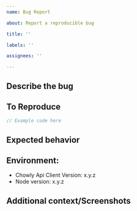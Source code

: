 ```yaml
---
name: Bug Report

about: Report a reproducible bug

title: ''

labels: ''

assignees: ''

---
```


<!-- Click "Preview" for a more readable version --

Please read and follow the instructions before submitting an issue:

- Read all our documentation, especially the [README](https://github.com/goparrot/chowly-api-client/blob/master/README.md). It may contain information that helps you solve your issue.
- Ensure your issue isn't already [reported](https://github.com/goparrot/chowly-api-client/issues).
- If you aren't sure that the issue is caused by Chowly Api Client or you just need help, please use [Stack Overflow](https://stackoverflow.com/questions/tagged/goparrot-chowly-api-client).
- Ensure it isn't already fixed in the latest Chowly Api Client version.

⚠️👆 Feel free to these instructions before submitting the issue 👆⚠️
-->

## Describe the bug

<!-- A clear and concise description of what the bug is. If your problem is not a bug, please file under Question -->

## To Reproduce

<!-- Code snippet to reproduce, ideally that will work by pasting into something like <https://npm.runkit.com/goparrot/chowly-api-client>, a hosted solution, or a repository that illustrates the issue. **If your problem is not reproducible, please file under Question** -->

```typescript
// Example code here
```

## Expected behavior

<!-- A clear and concise description of what you expected to happen. -->

## Environment:

*   Chowly Api Client Version: x.y.z
*   Node version: x.y.z

## Additional context/Screenshots

<!-- Add any other context about the problem here. If applicable, add screenshots to help explain. -->
